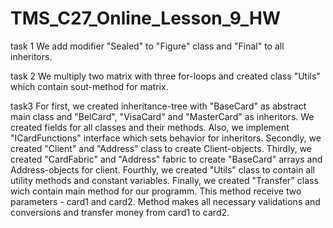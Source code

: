 # TMS_C27_Online_Lesson_9_HW
task 1
We add modifier "Sealed" to "Figure" class and "Final" to all inheritors. 

task 2
We multiply two matrix with three for-loops and created class "Utils" which contain sout-method for matrix.

task3
For first, we created inheritance-tree with "BaseCard" as abstract main class and "BelCard", "VisaCard" and "MasterCard" as inheritors. 
We created fields for all classes and their methods. Also, we implement "ICardFunctions" interface which sets behavior for inheritors. 
Secondly, we created "Client" and "Address" class to create Client-objects. 
Thirdly, we created "CardFabric" and "Address" fabric to create "BaseCard" arrays and Address-objects for client. 
Fourthly, we created "Utils" class to contain all utility methods and constant variables. 
Finally, we created "Transfer" class wich contain main method for our programm. This method receive two parameters - card1 and card2. 
Method makes all necessary validations and conversions and transfer money from card1 to card2. 
